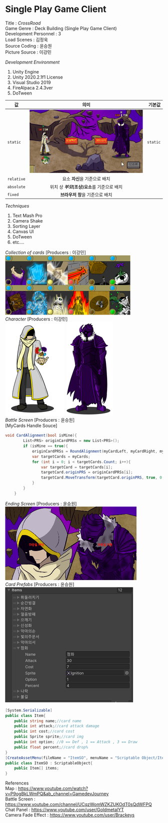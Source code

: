 # Single Play Game Client

Title : 
_CrossRoad_    
Game Genre : Deck Building (Single Play Game Client)   
Development Personnel : 3    
Load Scenes : 김정욱  
Source Coding : 윤승원  
Picture Source : 이강민  
  
_Development Environment_  
1. Unity Engine  
2. Unity 2020.2.1f1 License  
3. Visual Studio 2019
4. FireAlpaca 2.4.3ver 
5. DoTween
  
값 | 의미 | 기본값
---|:---:|---:
`static` | ![Combat Screen](https://github.com/Q-holi/CrossRoad/blob/master/img/BattleStart.gif)| `static`
`relative` | 요소 **자신**을 기준으로 배치 |
`absolute` | 위치 상 **_부모_(조상)요소**를 기준으로 배치 |
`fixed` | **브라우저 창**을 기준으로 배치 |  
_Techniques_  
1. Text Mash Pro
2. Camera Shake
3. Sorting Layer
4. Canvas UI
5. DoTween
6. etc....  
  
*Collection of cards* [Producers : 이강민]  
![CardCollection](https://github.com/Q-holi/CrossRoad/blob/master/img/Collection%20of%20cards.png)  
*Character* [Producers : 이강민]  
![Player](https://github.com/Q-holi/CrossRoad/blob/master/img/Player.png)
![Boss](https://github.com/Q-holi/CrossRoad/blob/master/img/BOSS.png)  
*Battle Screen* [Producers : 윤승원]  
[MyCards Handle Souce]
```C#
void CardAlignment(bool isMine){
        List<PRS> originCardPRSs = new List<PRS>();
        if (isMine == true){
            originCardPRSs = RoundAlignment(myCardLeft, myCardRight, myCards.Count, 0.5f, Vector3.one * 1.9f);
            var targetCards = myCards;
            for (int i = 0; i < targetCards.Count; i++){
                var targetCard = targetCards[i];
                targetCard.originPRS = originCardPRSs[i];
                targetCard.MoveTransform(targetCard.originPRS, true, 0.7f);
            }
        }
    }
```  
*Ending Screen* [Producers : 윤승원]  
![ChooseEnding](https://github.com/Q-holi/CrossRoad/blob/master/img/ChooseEnding.gif)  
*Card Prefabs* [Producers : 윤승원]  
![CardInfo](https://github.com/Q-holi/CrossRoad/blob/master/img/CardInfo.png)  
```C#
[System.Serializable]
public class Item{
    public string name;//card name
    public int attack;//card attack damage
    public int cost;//card cost
    public Sprite sprite;//card img
    public int option; //0 == Def , 1 == Attack , 3 == Draw
    public float percent;//card drop%
}
[CreateAssetMenu(fileName = "ItemSO", menuName = "Scriptable Object/ItemSO")]
public class ItemSO : ScriptableObject{
    public Item[] items;
}
```  
References  
Map : <https://www.youtube.com/watch?v=P9ogBkLWmPQ&ab_channel=GamedevJourney>  
Battle Screen : <https://www.youtube.com/channel/UCqzWomWZKZUKOdT0sQdWFPQ>  
Chat Panel : <https://www.youtube.com/user/GoldmetalYT>  
Camera Fade Effect : <https://www.youtube.com/user/Brackeys>
